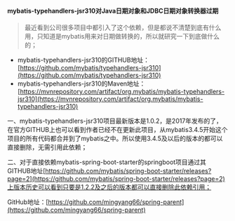 #### mybatis-typehandlers-jsr310对Java日期对象和JDBC日期对象转换器过期

> 最近看到公司很多项目中都引入了这个依赖，但是都说不清楚到底有什么用，只知道是mybatis用来对日期做转换的，所以就研究一下到底做什么的；

- mybatis-typehandlers-jsr310的GITHUB地址：[https://github.com/mybatis/typehandlers-jsr310](https://github.com/mybatis/typehandlers-jsr310)
- mybatis-typehandlers-jsr310的Maven地址：[https://mvnrepository.com/artifact/org.mybatis/mybatis-typehandlers-jsr310](https://mvnrepository.com/artifact/org.mybatis/mybatis-typehandlers-jsr310)

一、mybatis-typehandlers-jsr310项目最新版本是1.0.2，是2017年发布的了，在官方GITHUB上也可以看到作者已经不在更新此项目，从mybatis3.4.5开始这个项目的所有代码都合并到了mybatis之中。所以使用3.4.5及以后的版本的都可以直接删除，无需引用此依赖；

二、对于直接依赖mybatis-spring-boot-starter的springboot项目通过其GITHUB地址[https://github.com/mybatis/spring-boot-starter/releases?page=2](https://github.com/mybatis/spring-boot-starter/releases?page=2)上版本历史可以看到只要是1.2.2及之后的版本都可以直接删除此依赖引用；



GitHub地址：[https://github.com/mingyang66/spring-parent](https://github.com/mingyang66/spring-parent)

